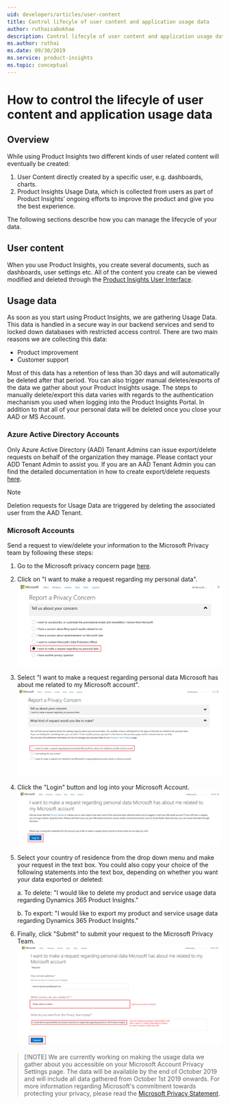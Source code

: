 ```yaml
---
uid: developers/articles/user-content
title: Control lifecyle of user content and application usage data
author: ruthaisabokhae
description: Control lifecyle of user content and application usage data
ms.author: ruthai
ms.date: 09/30/2019
ms.service: product-insights
ms.topic: conceptual
---
```


# How to control the lifecyle of user content and application usage data

## Overview
While using Product Insights two different kinds of user related content will eventually be created: 

1. User Content directly created by a specific user, e.g. dashboards, charts.
2. Product Insights Usage Data, which is collected from users as part of Product Insights’ ongoing efforts to improve the product and give you the best experience.

The following sections describe how you can manage the lifecycle of your data.

## User content
When you use Product Insights, you create several documents, such as dashboards, user settings etc. All of the content you create can be viewed modified and deleted through the [Product Insights User Interface](https://pi.dynamics.com/).

## Usage data
As soon as you start using Product Insights, we are gathering Usage Data. This data is handled in a secure way in our backend services and send to locked down databases with restricted access control. There are two main reasons we are collecting this data: 

* Product improvement 
* Customer support

Most of this data has a retention of less than 30 days and will automatically be deleted after that period. You can also trigger manual deletes/exports of the data we gather about your Product Insights usage. The steps to manually delete/export this data varies with regards to the authentication mechanism you used when logging into the Product Insights Portal. In addition to that all of your personal data will be deleted once you close your AAD or MS Account.

### Azure Active Directory Accounts
Only Azure Active Directory (AAD) Tenant Admins can issue export/delete requests on behalf of the organization they manage. Please contact your ADD Tenant Admin to assist you. If you are an AAD Tenant Admin you can find the detailed documentation in how to create export/delete requests [here](https://docs.microsoft.com/en-us/microsoft-365/compliance/gdpr-dsr-azure).

> [!NOTE] 
> Deletion requests for Usage Data are triggered by deleting the associated user from the AAD Tenant.

### Microsoft Accounts
Send a request to view/delete your information to the Microsoft Privacy team by following these steps:
1. Go to the Microsoft privacy concern page [here](https://www.microsoft.com/en-us/concern/privacy).

2. Click on "I want to make a request regarding my personal data".         
![Make request](MakeRequest_marked.png)

3. Select "I want to make a request regarding personal data Microsoft has about me related to my Microsoft account".  
 ![Select first option](PersonalDataRequest_marked.png)

4. Click the "Login" button and log into your Microsoft Account.
  ![Login into your account](Login_marked.png)

5. Select your country of residence from the drop down menu and make your request in the text box. 
You could also copy your choice of the following statements into the text box, depending on whether you want your data exported or deleted:   

    a. To delete: "I would like to delete my product and   service usage data regarding Dynamics 365 Product Insights."

    b. To export: "I would like to export my product and service usage data regarding Dynamics 365 Product Insights."

6. Finally, click "Submit" to submit your request to the Microsoft Privacy Team. 
![Submit your request](ExportDeleteRequest_marked.png)

>[!NOTE] We are currently working on making the usage data we gather about you 
accessible on your Microsoft Account Privacy Settings page. The data will be available by the end of October 2019 and will include all data gathered from October 1st 2019 onwards.
For more information regarding Microsoft's commitment towards protecting your privacy, please read the [Microsoft Privacy Statement](https://privacy.microsoft.com/).
